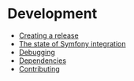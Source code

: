 Development
===========

- [Creating a release](creating-a-release.md)
- [The state of Symfony integration](symfony-integration/index.md)
- [Debugging](debugging.md)
- [Dependencies](dependencies.md)
- [Contributing](contributing/index.md)
